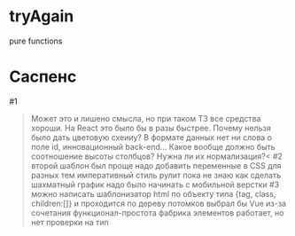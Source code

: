 # tryAgain
pure functions
# Саспенс
#1
>Может это и лишено смысла, но при таком ТЗ все средства хороши.
На React это было бы в разы быстрее.
Почему нельзя было дать цветовую схеииу? 
В формате данных нет ни слова о поле id, инновационный back-end...
Какое вообще должно быть соотношение высоты столбцов?
Нужна ли их нормализация?<
#2
второй шаблон был проще
надо добавить переменные в CSS для разных тем
императивный стиль рулит
пока не знаю как сделать шахматный график
надо было начинать с мобильной верстки
#3
можно написать шаблонизатор html по объекту типа {tag, class, children:[]} и проходится по дереву потомков
выбрал бы Vue из-за сочетания функционал-простота
фабрика элементов работает, но нет проверки на тип

